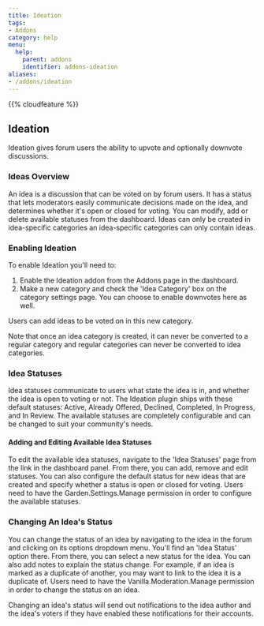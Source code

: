 ```yaml
---
title: Ideation
tags:
- Addons
category: help
menu:
  help:
    parent: addons
    identifier: addons-ideation
aliases:
- /addons/ideation
---
```

{{% cloudfeature %}}

## Ideation

Ideation gives forum users the ability to upvote and optionally downvote discussions.

### Ideas Overview

An idea is a discussion that can be voted on by forum users. It has a status that lets moderators easily communicate decisions made on the idea, and determines whether it's open or closed for voting. You can modify, add or delete available statuses from the dashboard. Ideas can only be created in idea-specific categories an idea-specific categories can only contain ideas.

### Enabling Ideation

To enable Ideation you'll need to:

1. Enable the Ideation addon from the Addons page in the dashboard.
2. Make a new category and check the 'Idea Category' box on the category settings page. You can choose to enable downvotes here as well.

Users can add ideas to be voted on in this new category.

Note that once an idea category is created, it can never be converted to a regular category and regular categories can never be converted to idea categories.

### Idea Statuses

Idea statuses communicate to users what state the idea is in, and whether the idea is open to voting or not. The Ideation plugin ships with these default statuses: Active, Already Offered, Declined, Completed, In Progress, and In Review. The available statuses are completely configurable and can be changed to suit your community's needs.

#### Adding and Editing Available Idea Statuses

To edit the available idea statuses, navigate to the 'Idea Statuses' page from the link in the dashboard panel. From there, you can add, remove and edit statuses. You can also configure the default status for new ideas that are created and specify whether a status is open or closed for voting. Users need to have the Garden.Settings.Manage permission in order to configure the available statuses.

### Changing An Idea's Status

You can change the status of an idea by navigating to the idea in the forum and clicking on its options dropdown menu. You'll find an 'Idea Status' option there. From there, you can select a new status for the idea. You can also add notes to explain the status change. For example, if an idea is marked as a duplicate of another, you may want to link to the idea it is a duplicate of. Users need to have the Vanilla.Moderation.Manage permission in order to change the status on an idea.

Changing an idea's status will send out notifications to the idea author and the idea's voters if they have enabled these notifications for their accounts.
